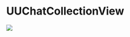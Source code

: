# UUChatCollectionView

![](https://github.com/zhangyu9050/UUChatCollectionView/blob/master/Screenshots/4686C4A1A26D51E23DA72E7C6635D76E.png)  
